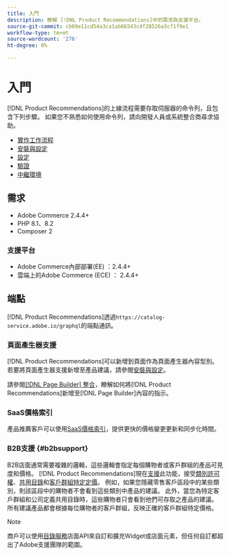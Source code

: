```yaml
---
title: 入門
description: 瞭解 [!DNL Product Recommendations]中的需求與支援平台。
source-git-commit: cb69e11cd54a3ca1ab66543c4f28526a3cf1f9e1
workflow-type: tm+mt
source-wordcount: '276'
ht-degree: 0%

---
```


# 入門

[!DNL Product Recommendations]的上線流程需要存取伺服器的命令列，且包含下列步驟。 如果您不熟悉如何使用命令列，請向開發人員或系統整合商尋求協助。

- [實作工作流程](implementation-workflow.md)
- [安裝與設定](install-configure.md)
- [設定](settings.md)
- [驗證](verify.md)
- [中繼環境](staging-environment.md)

## 需求

- Adobe Commerce 2.4.4+
- PHP 8.1、8.2
- Composer 2

### 支援平台

- Adobe Commerce內部部署(EE) ：2.4.4+
- 雲端上的Adobe Commerce (ECE) ： 2.4.4+

## 端點

[!DNL Product Recommendations]透過`https://catalog-service.adobe.io/graphql`的端點通訊。

### 頁面產生器支援

[!DNL Product Recommendations]可以新增到頁面作為頁面產生器內容型別。 若要將頁面產生器支援新增至產品建議，請參閱[安裝與設定](install-configure.md)。

請參閱[[!DNL Page Builder] 整合](page-builder.md)，瞭解如何將[!DNL Product Recommendations]新增至[!DNL Page Builder]內容的指示。

### SaaS價格索引

產品推薦客戶可以使用[SaaS價格索引](../price-index/price-indexing.md)，提供更快的價格變更更新和同步化時間。

### B2B支援 {#b2bsupport}

B2B店面通常需要複雜的邏輯，這些邏輯會指定每個購物者或客戶群組的產品可見度和價格。 [!DNL Product Recommendations]現在[支援](release-notes.md)此功能，接受[類別許可權](https://experienceleague.adobe.com/docs/commerce-admin/catalog/categories/category-permissions.html?lang=zh-Hant)、[共用目錄](https://experienceleague.adobe.com/docs/commerce-admin/b2b/shared-catalogs/catalog-shared.html?lang=zh-Hant)和[客戶群組特定定價](https://experienceleague.adobe.com/docs/commerce-admin/catalog/products/pricing/pricing-advanced.html?lang=zh-Hant)。 例如，如果您隱藏零售客戶區段中的某些類別，則該區段中的購物者不會看到這些類別中產品的建議。 此外，當您為特定客戶群組和公司定義共用目錄時，這些購物者只會看到他們可存取之產品的建議。 所有建議產品都會根據每位購物者的客戶群組，反映正確的客戶群組特定價格。

>[!NOTE]
>
>商戶可以使用[目錄服務](../catalog-service/overview.md)店面API來自訂和擴充Widget或店面元素，但任何自訂都超出了Adobe支援團隊的範圍。
